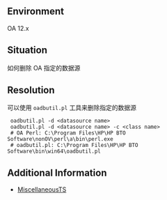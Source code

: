 ## Environment
OA 12.x

## Situation
如何删除 OA 指定的数据源

## Resolution
可以使用 `oadbutil.pl` 工具来删除指定的数据源
```shell
 oadbutil.pl -d <datasource name>
 oadbutil.pl -d <datasource name> -c <class name>
 # OA Perl: C:\Program Files\HP\HP BTO Software\nonOV\perl\a\bin\perl.exe
 # oadbutil.pl: C:\Program Files\HP\HP BTO Software\bin\win64\oadbutil.pl
```
## Additional Information
- [MiscellaneousTS](https://docs.microfocus.com/itom/Operations_Agent:12.23/MiscellaneousTS)